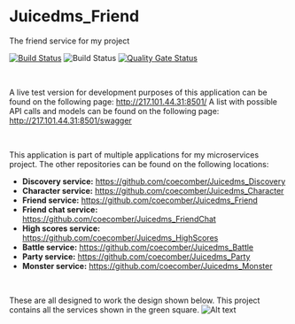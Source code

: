 # Juicedms_Friend
 The friend service for my project


[![Build Status](https://travis-ci.com/coecomber/Juicedms_Friend.svg)](https://travis-ci.com/coecomber/Juicedms_Friend) ![Build Status](https://img.shields.io/docker/cloud/build/coecomber/juicedms_friend) [![Quality Gate Status](https://sonarcloud.io/api/project_badges/measure?project=coecomber_Juicedms_Friend&metric=alert_status)](https://sonarcloud.io/dashboard?id=coecomber_Juicedms_Friend)

&nbsp;

A live test version for development purposes of this application can be found on the following page: http://217.101.44.31:8501/
A list with possible API calls and models can be found on the following page: http://217.101.44.31:8501/swagger

&nbsp;

This application is part of multiple applications for my microservices project. The other repositories can be found on the following locations:
* **Discovery service:** https://github.com/coecomber/Juicedms_Discovery
* **Character service:** https://github.com/coecomber/Juicedms_Character
* **Friend service:** https://github.com/coecomber/Juicedms_Friend
* **Friend chat service:** https://github.com/coecomber/Juicedms_FriendChat
* **High scores service:** https://github.com/coecomber/Juicedms_HighScores
* **Battle service:** https://github.com/coecomber/Juicedms_Battle
* **Party service:** https://github.com/coecomber/Juicedms_Party
* **Monster service:** https://github.com/coecomber/Juicedms_Monster

&nbsp;

These are all designed to work the design shown below. This project contains all the services shown in the green square.
![Alt text](https://i.gyazo.com/b9ef1a53df8da2fc537f45af91791046.png "Microservices Design")
